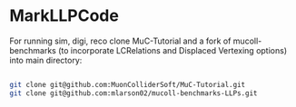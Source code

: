 # MarkLLPCode

For running sim, digi, reco clone MuC-Tutorial and a fork of mucoll-benchmarks (to incorporate LCRelations and Displaced Vertexing options) into main directory:

```bash

git clone git@github.com:MuonColliderSoft/MuC-Tutorial.git
git clone git@github.com:mlarson02/mucoll-benchmarks-LLPs.git

```
